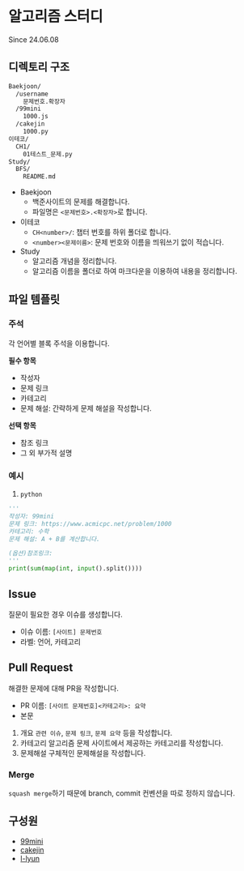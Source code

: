 # 알고리즘 스터디

Since 24.06.08

## 디렉토리 구조

```bash
Baekjoon/
  /username
    문제번호.확장자
  /99mini
    1000.js
  /cakejin
    1000.py
이테코/
  CH1/
    01테스트_문제.py
Study/
  BFS/
    README.md
```

- Baekjoon
  - 백준사이트의 문제를 해결합니다.
  - 파일명은 `<문제번호>.<확장자>`로 합니다.
- 이테코
  - `CH<number>/`: 챕터 번호를 하위 폴더로 합니다.
  - `<number><문제이름>`: 문제 번호와 이름을 띄워쓰기 없이 적습니다.
- Study
  - 알고리즘 개념을 정리합니다.
  - 알고리즘 이름을 폴더로 하여 마크다운을 이용하여 내용을 정리합니다.

## 파일 템플릿

### 주석

각 언어별 블록 주석을 이용합니다.

**필수 항목**

- 작성자
- 문제 링크
- 카테고리
- 문제 해설: 간략하게 문제 해설을 작성합니다.

**선택 항목**

- 참조 링크
- 그 외 부가적 설명

### 예시

1. `python`

```python
'''
작성자: 99mini
문제 링크: https://www.acmicpc.net/problem/1000
카테고리: 수학
문제 해설: A + B를 계산합니다.

(옵션)참조링크:
'''
print(sum(map(int, input().split())))
```

## Issue

질문이 필요한 경우 이슈를 생성합니다.

- 이슈 이름: `[사이트] 문제번호`
- 라벨: 언어, 카테고리

## Pull Request

해결한 문제에 대해 PR을 작성합니다.

- PR 이름: `[사이트 문제번호]<카테고리>: 요약`
- 본문

1. 개요
   `관련 이슈`, `문제 링크`, `문제 요약` 등을 작성합니다.
2. 카테고리
   알고리즘 문제 사이트에서 제공하는 카테고리를 작성합니다.
3. 문제해설
   구체적인 문제해설을 작성합니다.

### Merge

`squash merge`하기 때문에 branch, commit 컨벤션을 따로 정하지 않습니다.

## 구성원

- [99mini](https://github.com/99mini)
- [cakejin](https://github.com/cakejin)
- [l-lyun](https://github.com/l-lyun)
